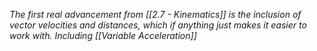 *The first real advancement from [[2.7 - Kinematics]] is the inclusion of vector velocities and distances, which if anything just makes it easier to work with. Including [[Variable Acceleration]]*